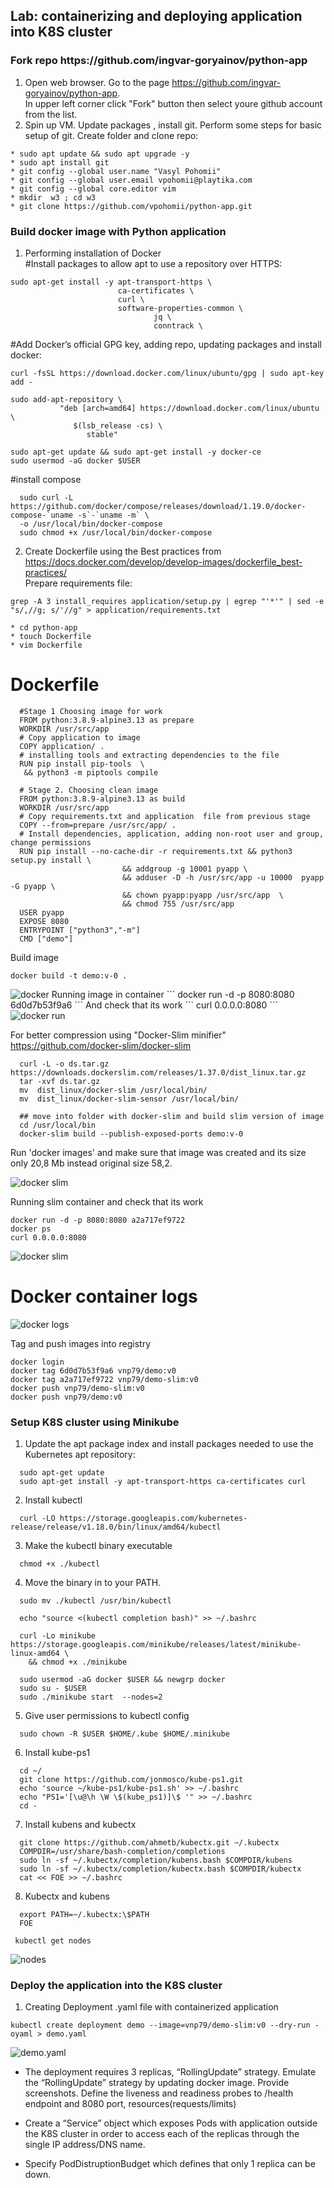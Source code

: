 <h2>Lab: containerizing and deploying application into K8S cluster </h2>  

<h3>Fork repo https://github.com/ingvar-goryainov/python-app </h3>  

1. Open web browser. Go to the page https://github.com/ingvar-goryainov/python-app.  
   In upper left corner click "Fork" button then select youre github account from the list.
2. Spin up VM. Update packages , install git. Perform some steps for basic setup of git. 
   Create folder and clone repo:  
 ```  
* sudo apt update && sudo apt upgrade -y  
* sudo apt install git
* git config --global user.name "Vasyl Pohomii"  
* git config --global user.email vpohomii@playtika.com  
* git config --global core.editor vim
* mkdir  w3 ; cd w3  
* git clone https://github.com/vpohomii/python-app.git  
```

<h3>Build docker image with Python application </h3>

1. Performing installation of Docker  
#Install packages to allow apt to use a repository over HTTPS:  
```  
sudo apt-get install -y apt-transport-https \
                        ca-certificates \
                        curl \
                        software-properties-common \
                                jq \
                                conntrack \
```  
#Add Docker’s official GPG key, adding repo, updating packages and install docker:
```  
curl -fsSL https://download.docker.com/linux/ubuntu/gpg | sudo apt-key add - 

sudo add-apt-repository \
           "deb [arch=amd64] https://download.docker.com/linux/ubuntu \
              $(lsb_release -cs) \
                 stable"

sudo apt-get update && sudo apt-get install -y docker-ce  
sudo usermod -aG docker $USER  
```  

#install compose  
```  
  sudo curl -L https://github.com/docker/compose/releases/download/1.19.0/docker-compose-`uname -s`-`uname -m` \ 
  -o /usr/local/bin/docker-compose
  sudo chmod +x /usr/local/bin/docker-compose
```  

2. Create Dockerfile using the Best practices from https://docs.docker.com/develop/develop-images/dockerfile_best-practices/   
   Prepare requirements file:  
```  
grep -A 3 install_requires application/setup.py | egrep "'*'" | sed -e "s/,//g; s/'//g" > application/requirements.txt
```  

```  
* cd python-app  
* touch Dockerfile  
* vim Dockerfile  
```  
# Dockerfile  
```  
  #Stage 1 Choosing image for work
  FROM python:3.8.9-alpine3.13 as prepare
  WORKDIR /usr/src/app
  # Copy application to image
  COPY application/ .
  # installing tools and extracting dependencies to the file
  RUN pip install pip-tools  \
   && python3 -m piptools compile 
  
  # Stage 2. Choosing clean image
  FROM python:3.8.9-alpine3.13 as build
  WORKDIR /usr/src/app
  # Copy requirements.txt and application  file from previous stage
  COPY --from=prepare /usr/src/app/ . 
  # Install dependencies, application, adding non-root user and group, change permissions
  RUN pip install --no-cache-dir -r requirements.txt && python3 setup.py install \
                         && addgroup -g 10001 pyapp \
                         && adduser -D -h /usr/src/app -u 10000  pyapp -G pyapp \ 
                         && chown pyapp:pyapp /usr/src/app  \
                         && chmod 755 /usr/src/app 
  USER pyapp
  EXPOSE 8080
  ENTRYPOINT ["python3","-m"]
  CMD ["demo"]    
```  

Build image  
```  
docker build -t demo:v-0 .
```  
<img src="./DBuild.png" alt="docker" />
Running image in container 
```  
  docker run -d -p 8080:8080 6d0d7b53f9a6 
```  
And check that its work
```  
curl 0.0.0.0:8080
```  

<img src="./Drun.png" alt="docker run">

For better compression using "Docker-Slim minifier" https://github.com/docker-slim/docker-slim
```  
  curl -L -o ds.tar.gz https://downloads.dockerslim.com/releases/1.37.0/dist_linux.tar.gz
  tar -xvf ds.tar.gz
  mv  dist_linux/docker-slim /usr/local/bin/
  mv  dist_linux/docker-slim-sensor /usr/local/bin/
  
  ## move into folder with docker-slim and build slim version of image
  cd /usr/local/bin
  docker-slim build --publish-exposed-ports demo:v-0
```  
Run 'docker images' and make sure that image was created and its size only 20,8 Mb instead original size 58,2.

<img src="./Dockerslim.png" alt="docker slim">

Running slim container and check that its work
```  
docker run -d -p 8080:8080 a2a717ef9722
docker ps
curl 0.0.0.0:8080
```  

<img src="./Dockerslim1.png" alt="docker slim">

# Docker container logs
<img src="./dlogs.png" alt="docker logs"> 

Tag and push images into registry
```  
docker login 
docker tag 6d0d7b53f9a6 vnp79/demo:v0
docker tag a2a717ef9722 vnp79/demo-slim:v0
docker push vnp79/demo-slim:v0
docker push vnp79/demo:v0
```  

<h3> Setup K8S cluster using Minikube </h3>

1. Update the apt package index and install packages needed to use the Kubernetes apt repository:  

```  
  sudo apt-get update  
  sudo apt-get install -y apt-transport-https ca-certificates curl  
```  

2. Install kubectl  

```  
  curl -LO https://storage.googleapis.com/kubernetes-release/release/v1.18.0/bin/linux/amd64/kubectl  
```  

3. Make the kubectl binary executable 

```  
  chmod +x ./kubectl  
```  

4. Move the binary in to your PATH.  

```  
  sudo mv ./kubectl /usr/bin/kubectl  

  echo "source <(kubectl completion bash)" >> ~/.bashrc  

  curl -Lo minikube https://storage.googleapis.com/minikube/releases/latest/minikube-linux-amd64 \  
    && chmod +x ./minikube  

  sudo usermod -aG docker $USER && newgrp docker
  sudo su - $USER
  sudo ./minikube start  --nodes=2  
```  

5. Give user permissions to kubectl config  
```  
  sudo chown -R $USER $HOME/.kube $HOME/.minikube 
```  

6. Install kube-ps1  

```  
  cd ~/  
  git clone https://github.com/jonmosco/kube-ps1.git  
  echo 'source ~/kube-ps1/kube-ps1.sh' >> ~/.bashrc  
  echo "PS1='[\u@\h \W \$(kube_ps1)]\$ '" >> ~/.bashrc  
  cd -  
```  

7. Install kubens and kubectx  

```  
  git clone https://github.com/ahmetb/kubectx.git ~/.kubectx  
  COMPDIR=/usr/share/bash-completion/completions  
  sudo ln -sf ~/.kubectx/completion/kubens.bash $COMPDIR/kubens  
  sudo ln -sf ~/.kubectx/completion/kubectx.bash $COMPDIR/kubectx  
  cat << FOE >> ~/.bashrc  
```  

8. Kubectx and kubens  
```  
  export PATH=~/.kubectx:\$PATH  
  FOE
```  


```  
 kubectl get nodes
```  

<img src="./nodes.png" alt="nodes">  

<h3> Deploy the application into the K8S cluster </h3>  

1. Creating Deployment .yaml file with containerized application  

```  
kubectl create deployment demo --image=vnp79/demo-slim:v0 --dry-run -oyaml > demo.yaml  
```  
<img src=".yaml.png/" alt="demo.yaml">

* The deployment requires 3 replicas, “RollingUpdate” strategy. Emulate the “RollingUpdate” strategy by updating docker image. Provide screenshots. Define the liveness and readiness probes to /health endpoint and 8080 port, resources(requests/limits)   

*  Create a “Service” object which exposes Pods with application outside the K8S cluster in order to access each of the replicas through the single IP address/DNS name.  

*  Specify PodDistruptionBudget which defines that only 1 replica can be down.  

